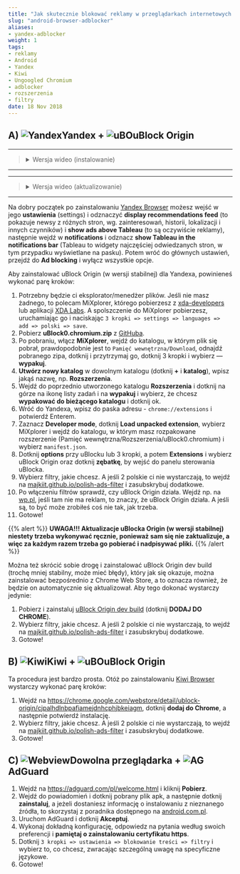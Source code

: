 ```yaml
---
title: "Jak skutecznie blokować reklamy w przeglądarkach internetowych na Androidzie?"
slug: "android-browser-adblocker"
aliases:
- yandex-adblocker
weight: 1
tags:
- reklamy
- Android
- Yandex
- Kiwi
- Ungoogled Chromium
- adblocker
- rozszerzenia
- filtry
date: 18 Nov 2018
---
```


## A) ![Yandex]Yandex + ![uBO]uBlock Origin
<hr><blockquote><details><summary>Wersja wideo (instalowanie)</summary><br>
{{< youtube nmEs0J4M-7I >}}
</details></blockquote><hr>

<hr><blockquote><details><summary>Wersja wideo (aktualizowanie)</summary><br>
{{< youtube k9t9PRDn5MU >}}
</details></blockquote><hr>

Na dobry początek po zainstalowaniu [Yandex Browser](https://play.google.com/store/apps/details?id=com.yandex.browser&hl=en) możesz wejść w jego **ustawienia** (settings) i odznaczyć **display recommendations feed** (to pokazuje newsy z różnych stron, wg. zainteresowań, historii, lokalizacji i innych czynników) i **show ads above Tableau** (to są oczywiście reklamy), następnie wejdź w **notifications** i odznacz **show Tableau in the notifications bar** (Tableau to widgety najczęściej odwiedzanych stron, w tym przypadku wyświetlane na pasku). Potem wróć do głównych ustawień, przejdź do **Ad blocking** i wyłącz wszystkie opcje.

Aby zainstalować uBlock Origin (w wersji stabilnej) dla Yandexa, powinieneś wykonać parę kroków:
1. Potrzebny będzie ci eksplorator/menedżer plików. Jeśli nie masz żadnego, to polecam MiXplorer, którego pobierzesz z [xda-developers](https://forum.xda-developers.com/showthread.php?t=1523691 "https://forum.xda-developers.com/showthread.php?t=1523691") lub aplikacji [XDA Labs](https://www.xda-developers.com/xda-labs/). A spolszczenie do MiXplorer pobierzesz, uruchamiając go i naciskając `3 kropki => settings => languages => add => polski => save`.
2. Pobierz **uBlock0.chromium.zip** z [GitHuba](https://github.com/gorhill/uBlock/releases).
3. Po pobraniu, włącz **MiXplorer**, wejdź do katalogu, w którym plik się pobrał, prawdopodobnie jest to `Pamięć wewnętrzna/Download`, odnajdź pobranego zipa, dotknij i przytrzymaj go, dotknij 3 kropki i wybierz — **wypakuj**.
4. **Utwórz nowy katalog** w dowolnym katalogu (dotknij **+** i **katalog**), wpisz jakąś nazwę, np. **Rozszerzenia**.
5. Wejdź do poprzednio utworzonego katalogu **Rozszerzenia** i dotknij na górze na ikonę listy zadań i na **wypakuj** i wybierz, że chcesz **wypakować do bieżącego katalogu** i dotknij ok.
6. Wróć do Yandexa, wpisz do paska adresu - `chrome://extensions` i potwierdź Enterem.
7. Zaznacz **Developer mode**, dotknij **Load unpacked extension**, wybierz MiXplorer i wejdź do katalogu, w którym masz rozpakowane rozszerzenie (Pamięć wewnętrzna/Rozszerzenia/uBlock0.chromium) i wybierz `manifest.json`.
8. Dotknij **options** przy uBlocku lub 3 kropki, a potem **Extensions** i wybierz uBlock Origin oraz dotknij **zębatkę**, by wejść do panelu sterowania uBlocka.
9. Wybierz filtry, jakie chcesz. A jeśli 2 polskie ci nie wystarczają, to wejdź na [majkiit.github.io/polish-ads-filter](https://majkiit.github.io/polish-ads-filter/) i zasubskrybuj dodatkowe.
10. Po włączeniu filtrów sprawdź, czy uBlock Origin działa. Wejdź np. na [wp.pl](https://wp.pl/), jeśli tam nie ma reklam, to znaczy, że uBlock Origin działa. A jeśli są, to być może zrobiłeś coś nie tak, jak trzeba.
11. Gotowe!

{{% alert %}}
**UWAGA!!! Aktualizacje uBlocka Origin (w wersji stabilnej) niestety trzeba wykonywać ręcznie, ponieważ sam się nie zaktualizuje, a więc za każdym razem trzeba go pobierać i nadpisywać pliki.**
{{% /alert %}}


Można też skrócić sobie drogę i zainstalować uBlock Origin dev build (trochę mniej stabilny, może mieć błędy), który jak się okazuje, można zainstalować bezpośrednio z Chrome Web Store, a to oznacza również, że będzie on automatycznie się aktualizował. Aby tego dokonać wystarczy jedynie:
1. Pobierz i zainstaluj [uBlock Origin dev build](https://chrome.google.com/webstore/detail/ublock-origin-dev-build/cgbcahbpdhpcegmbfconppldiemgcoii) (dotknij **DODAJ DO CHROME**).
2. Wybierz filtry, jakie chcesz. A jeśli 2 polskie ci nie wystarczają, to wejdź na [majkiit.github.io/polish-ads-filter](https://majkiit.github.io/polish-ads-filter/) i zasubskrybuj dodatkowe.
3. Gotowe!

## B) ![Kiwi]Kiwi + ![uBO]uBlock Origin

Ta procedura jest bardzo prosta. Otóż po zainstalowaniu [Kiwi Browser](https://play.google.com/store/apps/details?id=com.kiwibrowser.browser) wystarczy wykonać parę kroków:
1. Wejdź na https://chrome.google.com/webstore/detail/ublock-origin/cjpalhdlnbpafiamejdnhcphjbkeiagm, dotknij **dodaj do Chrome**, a następnie potwierdź instalację.
2. Wybierz filtry, jakie chcesz. A jeśli 2 polskie ci nie wystarczają, to wejdź na [majkiit.github.io/polish-ads-filter](https://majkiit.github.io/polish-ads-filter/) i zasubskrybuj dodatkowe.
3. Gotowe!

## C) ![Webview]Dowolna przeglądarka + ![AG]AdGuard
1. Wejdź na https://adguard.com/pl/welcome.html i kliknij **Pobierz**.
2. Wejdź do powiadomień i dotknij pobrany plik apk, a następnie dotknij **zainstaluj**, a jeżeli dostaniesz informację o instalowaniu z nieznanego źródła, to skorzystaj z poradnika dostępnego na [android.com.pl](https://android.com.pl/porady/250018-aplikacje-z-nieznanych-zrodel/).
3. Uruchom AdGuard i dotknij **Akceptuj**.
4. Wykonaj dokładną konfigurację, odpowiedz na pytania według swoich preferencji i **pamiętaj o zainstalowaniu certyfikatu https**.
5. Dotknij `3 kropki => ustawienia => blokowanie treści => filtry` i wybierz to, co chcesz, zwracając szczególną uwagę na specyficzne językowe.
6. Gotowe!

[Kiwi]: https://raw.githubusercontent.com/scribblemaniac/browser-logos/41d6542b2d122f5b65d8f259cf5ffbdb3b89831d/src/kiwi/kiwi_24x24.png "Kiwi Browser"
[Yandex]: https://cdnjs.cloudflare.com/ajax/libs/browser-logos/69.0.1/yandex/yandex_24x24.png "Yandex Browser"
[Webview]: https://cdnjs.cloudflare.com/ajax/libs/browser-logos/69.0.1/android-webview/android-webview_24x24.png

[uBO]: /images/uBO_24.png
[AG]: /images/AdGuard_logo_24.png
